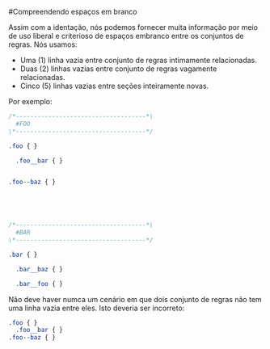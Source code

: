 #Compreendendo espaços em branco

Assim com a identação, nós podemos fornecer muita informação por meio de uso liberal e criterioso de espaços embranco entre os conjuntos de regras. Nós usamos:

- Uma (1) linha vazia entre conjunto de regras intimamente relacionadas.
- Duas (2) linhas vazias entre conjunto de regras vagamente relacionadas.
- Cinco (5) linhas vazias entre seções inteiramente novas.

Por exemplo:

```css
/*------------------------------------*\
  #FOO
\*------------------------------------*/

.foo { }

  .foo__bar { }


.foo--baz { }





/*------------------------------------*\
  #BAR
\*------------------------------------*/

.bar { }

  .bar__baz { }

  .bar__foo { }
```

Não deve haver numca um cenário em que dois conjunto de regras não tem uma linha vazia entre eles. Isto deveria ser incorreto:

```css
.foo { }
  .foo__bar { }
.foo--baz { }
```
